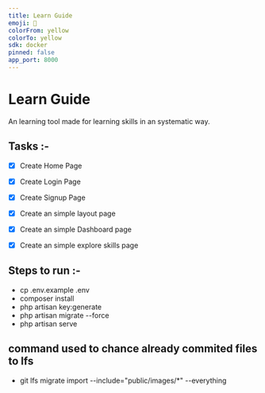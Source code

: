 ```yaml
---
title: Learn Guide
emoji: 🐠
colorFrom: yellow
colorTo: yellow
sdk: docker
pinned: false
app_port: 8000
---
```


# Learn Guide

An learning tool made for learning skills in an systematic way.

## Tasks :-

- [X] Create Home Page
- [X] Create Login Page
- [X] Create Signup Page
- [X] Create an simple layout page
- [X] Create an simple Dashboard page
- [X] Create an simple explore skills page


## Steps to run :-

- cp .env.example .env
- composer install
- php artisan key:generate
- php artisan migrate --force
- php artisan serve



## command used to chance already commited files to lfs

- git lfs migrate import --include="public/images/*" --everything
